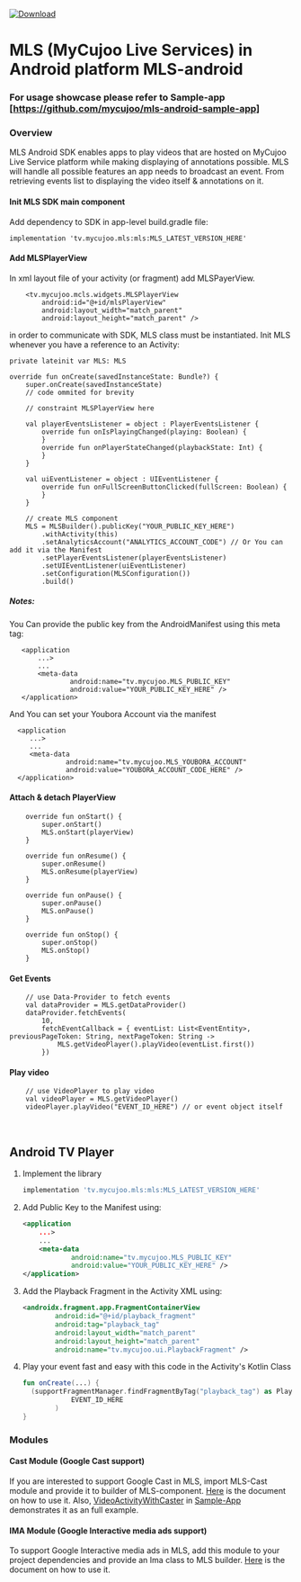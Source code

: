 
 [ ![Download](https://api.bintray.com/packages/mycujoo/mls/tv.mycujoo.mls/images/download.svg) ](https://bintray.com/mycujoo/mls/tv.mycujoo.mls/_latestVersion)
# MLS (MyCujoo Live Services) in Android platform MLS-android

### For usage showcase please refer to Sample-app [https://github.com/mycujoo/mls-android-sample-app]

### Overview
MLS Android SDK enables apps to play videos that are hosted on MyCujoo Live Service platform while making displaying of annotations possible. MLS will handle all possible features an app needs to broadcast an event. From retrieving events list to displaying the video itself & annotations on it.


#### Init MLS SDK main component

Add dependency to SDK in app-level build.gradle file:

    implementation 'tv.mycujoo.mls:mls:MLS_LATEST_VERSION_HERE'

#### Add MLSPlayerView

In xml layout file of your activity (or fragment) add MLSPayerView. 

        <tv.mycujoo.mcls.widgets.MLSPlayerView
            android:id="@+id/mlsPlayerView"
            android:layout_width="match_parent"
            android:layout_height="match_parent" />

in order to communicate with SDK, MLS class must be instantiated. Init MLS whenever you have a reference to an Activity:

    private lateinit var MLS: MLS
        
    override fun onCreate(savedInstanceState: Bundle?) {
        super.onCreate(savedInstanceState)
        // code ommited for brevity
        
        // constraint MLSPlayerView here
    
        val playerEventsListener = object : PlayerEventsListener {
            override fun onIsPlayingChanged(playing: Boolean) {
            }
            override fun onPlayerStateChanged(playbackState: Int) {
            }
        }
    
        val uiEventListener = object : UIEventListener {
            override fun onFullScreenButtonClicked(fullScreen: Boolean) {
            }
        }
    
        // create MLS component
        MLS = MLSBuilder().publicKey("YOUR_PUBLIC_KEY_HERE")
            .withActivity(this)
            .setAnalyticsAccount("ANALYTICS_ACCOUNT_CODE") // Or You can add it via the Manifest
            .setPlayerEventsListener(playerEventsListener)
            .setUIEventListener(uiEventListener)
            .setConfiguration(MLSConfiguration())
            .build()


##### Notes: 

You Can provide the public key from the AndroidManifest using this meta tag:

       <application 
           ...>
           ...
           <meta-data
                   android:name="tv.mycujoo.MLS_PUBLIC_KEY"
                   android:value="YOUR_PUBLIC_KEY_HERE" />
       </application>

And You can set your Youbora Account via the manifest

      <application
         ...>
         ...
         <meta-data
                  android:name="tv.mycujoo.MLS_YOUBORA_ACCOUNT"
                  android:value="YOUBORA_ACCOUNT_CODE_HERE" />
      </application>

#### Attach & detach PlayerView

        override fun onStart() {
            super.onStart()
            MLS.onStart(playerView)
        }
    
        override fun onResume() {
            super.onResume()
            MLS.onResume(playerView)
        }
    
        override fun onPause() {
            super.onPause()
            MLS.onPause()
        }
    
        override fun onStop() {
            super.onStop()
            MLS.onStop()
        }
#### Get Events
        // use Data-Provider to fetch events
        val dataProvider = MLS.getDataProvider()
        dataProvider.fetchEvents(
            10,
            fetchEventCallback = { eventList: List<EventEntity>, previousPageToken: String, nextPageToken: String ->
                MLS.getVideoPlayer().playVideo(eventList.first())
            })


#### Play video

        // use VideoPlayer to play video
        val videoPlayer = MLS.getVideoPlayer()
        videoPlayer.playVideo("EVENT_ID_HERE") // or event object itself


​      

## Android TV Player

1. Implement the library

   ```groovy
   implementation 'tv.mycujoo.mls:mls:MLS_LATEST_VERSION_HERE'
   ```

   

2. Add Public Key to the Manifest using:

   ```xml
   <application 
       ...>
       ...
       <meta-data
               android:name="tv.mycujoo.MLS_PUBLIC_KEY"
               android:value="YOUR_PUBLIC_KEY_HERE" />
   </application>
   ```

3. Add the Playback Fragment in the Activity XML using:

   ```xml
   <androidx.fragment.app.FragmentContainerView
           android:id="@+id/playback_fragment"
           android:tag="playback_tag"
           android:layout_width="match_parent"
           android:layout_height="match_parent"
           android:name="tv.mycujoo.ui.PlaybackFragment" />
   ```

4. Play your event fast and easy with this code in the Activity's Kotlin Class

   ```kotlin
   fun onCreate(...) {
     (supportFragmentManager.findFragmentByTag("playback_tag") as PlaybackFragment).playEvent(
               EVENT_ID_HERE
           )
   }
   
   
   ```

### Modules
#### Cast Module (Google Cast support)
If you are interested to support Google Cast in MLS, import MLS-Cast module and provide it to builder of MLS-component.
[Here](https://github.com/mycujoo/mls-android/blob/master/cast/README.md) is the document on how to use it.
Also, [VideoActivityWithCaster](https://github.com/mycujoo/mls-android-sample-app/blob/master/app/src/main/java/tv/mycujoo/mlssampleapp/VideoActivityWithCaster.kt#L86) in [Sample-App](https://github.com/mycujoo/mls-android-sample-app) demonstrates it as an full example.

#### IMA Module (Google Interactive media ads support)
To support Google Interactive media ads in MLS, add this module to your project dependencies and provide an Ima class to MLS builder.
[Here](https://github.com/mycujoo/mls-android/blob/master/ima/README.md) is the document on how to use it.

